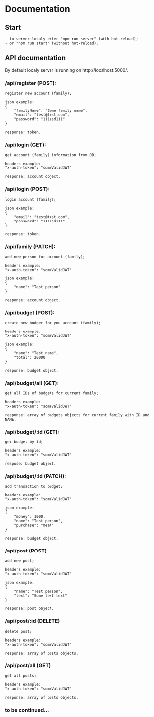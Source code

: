 # Documentation

## Start

    - to server localy enter "npm run server" (with hot-reload);
    - or "npm run start" (without hot-reload).

## API documentation

By default localy server is running on http://localhost:5000/.

### /api/register (POST):
    register new account (family);

    json example:
    {
        "familyName": "Some family name",
        "email": "test@test.com",
        "password": "111asd111"
    }

    response: token.

### /api/login (GET):
    get account (family) information from DB;

    headers example:
    "x-auth-token": "someValidJWT"

    response: account object.

### /api/login (POST):
    login account (family);

    json example:
    {
        "email": "test@test.com",
        "password": "111asd111"
    }

    response: token.

### /api/family (PATCH):
    add new person for account (family);

    headers example:
    "x-auth-token": "someValidJWT"

    json example:
    {
        "name": "Test person"
    }

    response: account object.

### /api/budget (POST):
    create new budger for you account (family);

    headers example:
    "x-auth-token": "someValidJWT"

    json example:
    {
        "name": "Test name",
        "total": 20000
    }

    response: budget object.

### /api/budget/all (GET):
    get all IDs of budgets for current family;

    headers example:
    "x-auth-token": "someValidJWT"

    response: array of budgets objects for current family with ID and NAME.

### /api/budget/:id (GET):
    get budget by id;

    headers example:
    "x-auth-token": "someValidJWT"

    respose: budget object.

### /api/budget/:id (PATCH):
    add transaction to budget;

    headers example:
    "x-auth-token": "someValidJWT"

    json example:
    {
        "money": 1000,
        "name": "Test person",
        "purchase": "meat"
    }

    response: budget object.

### /api/post (POST)
    add new post;

    headers example:
    "x-auth-token": "someValidJWT"

    json example:
    {
        "name": "Test person",
        "text": "Some test text"
    }

    response: post object.

### /api/post/:id (DELETE)
    delete post;

    headers example:
    "x-auth-token": "someValidJWT"

    response: array of posts objects.

### /api/post/all (GET)
    get all posts;

    headers example:
    "x-auth-token": "someValidJWT"

    response: array of posts objects.

### to be continued...